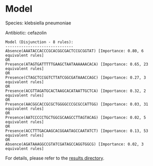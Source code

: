 
# Model

Species: klebsiella pneumoniae

Antibiotic: cefazolin

```
Model (Disjunction - 8 rules):
------------------------------
Absence(AAATACCACCCGCACGGCGACTCCGCGGTAT) [Importance: 0.80, 6 equivalent rules]
OR
Presence(ATAGTGATTTTTGAAGCTAATAAAAAACACA) [Importance: 0.65, 23 equivalent rules]
OR
Presence(CTAGCTCCGGTCTTATCGGCGATAAACCAGC) [Importance: 0.27, 3 equivalent rules]
OR
Presence(ACGTTAGATGCACTAAGCACATAATTGCTCA) [Importance: 0.32, 2 equivalent rules]
OR
Presence(AACGGCACCGCGCTGGGGCCCGCGCCATTGG) [Importance: 0.03, 31 equivalent rules]
OR
Presence(AATCCCCCTGCTGGCGCAAGCCTTAGTACAG) [Importance: 0.02, 5 equivalent rules]
OR
Presence(ACCTTTGACAAGCACGGAATAGCCAATATCT) [Importance: 0.13, 53 equivalent rules]
OR
Absence(AGATAAAGGCCGTATCGATAGCCAGGTGGCG) [Importance: 0.02, 3 equivalent rules]

```

For details, please refer to the [results directory](../../../../../results/scm_b/klebsiella+pneumoniae/cefazolin/repeat_4/).

